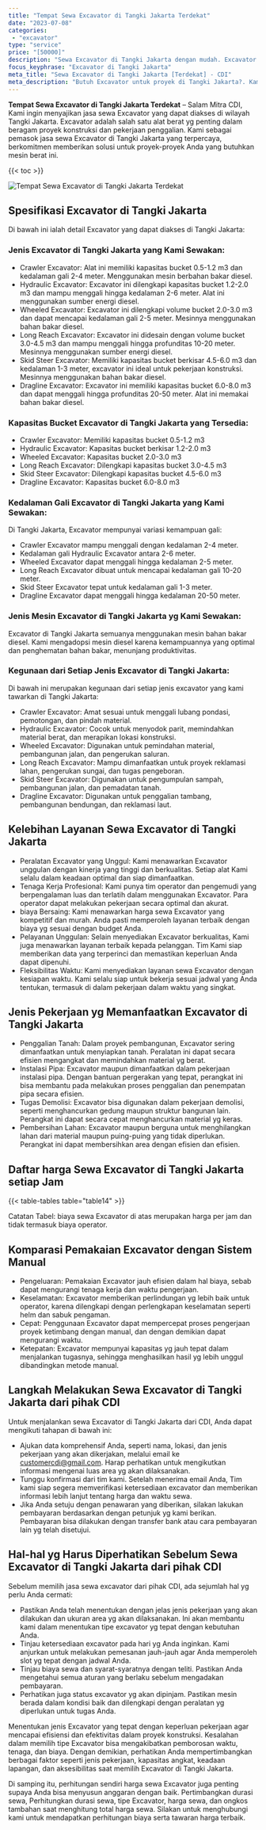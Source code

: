 ```yaml
---
title: "Tempat Sewa Excavator di Tangki Jakarta Terdekat"
date: "2023-07-08"
categories:
 - "excavator"
type: "service"
price: "[50000]"
description: "Sewa Excavator di Tangki Jakarta dengan mudah. Excavator unggulan untuk proyek konstruksi yang membutuhkan peralatan profesional dengan performa optimal. Hubungi kami segera."
focus_keyphrase: "Excavator di Tangki Jakarta"
meta_title: "Sewa Excavator di Tangki Jakarta [Terdekat] - CDI"
meta_description: "Butuh Excavator untuk proyek di Tangki Jakarta?. Kami hadirkan Excavator berkualitas untuk mendukung produktivitas. Penawaran spesial minggu ini tersedia."
---
```


**Tempat Sewa Excavator di Tangki Jakarta Terdekat** – Salam Mitra CDI, Kami ingin menyajikan jasa sewa Excavator yang dapat diakses di wilayah Tangki Jakarta. Excavator adalah salah satu alat berat yg penting dalam beragam proyek konstruksi dan pekerjaan penggalian. Kami sebagai pemasok jasa sewa Excavator di Tangki Jakarta yang terpercaya, berkomitmen memberikan solusi untuk proyek-proyek Anda yang butuhkan mesin berat ini.

{{< toc >}}

![Tempat Sewa Excavator di Tangki Jakarta Terdekat](/images/excavator/excavator-01.jpg)

## Spesifikasi Excavator di Tangki Jakarta

Di bawah ini ialah detail Excavator yang dapat diakses di Tangki Jakarta:

### Jenis Excavator di Tangki Jakarta yang Kami Sewakan:

*   Crawler Excavator: Alat ini memiliki kapasitas bucket 0.5-1.2 m3 dan kedalaman gali 2-4 meter. Menggunakan mesin berbahan bakar diesel.
*   Hydraulic Excavator: Excavator ini dilengkapi kapasitas bucket 1.2-2.0 m3 dan mampu menggali hingga kedalaman 2-6 meter. Alat ini menggunakan sumber energi diesel.
*   Wheeled Excavator: Excavator ini dilengkapi volume bucket 2.0-3.0 m3 dan dapat mencapai kedalaman gali 2-5 meter. Mesinnya menggunakan bahan bakar diesel.
*   Long Reach Excavator: Excavator ini didesain dengan volume bucket 3.0-4.5 m3 dan mampu menggali hingga profunditas 10-20 meter. Mesinnya menggunakan sumber energi diesel.
*   Skid Steer Excavator: Memiliki kapasitas bucket berkisar 4.5-6.0 m3 dan kedalaman 1-3 meter, excavator ini ideal untuk pekerjaan konstruksi. Mesinnya menggunakan bahan bakar diesel.
*   Dragline Excavator: Excavator ini memiliki kapasitas bucket 6.0-8.0 m3 dan dapat menggali hingga profunditas 20-50 meter. Alat ini memakai bahan bakar diesel.

### Kapasitas Bucket Excavator di Tangki Jakarta yang Tersedia:

*   Crawler Excavator: Memiliki kapasitas bucket 0.5-1.2 m3
*   Hydraulic Excavator: Kapasitas bucket berkisar 1.2-2.0 m3
*   Wheeled Excavator: Kapasitas bucket 2.0-3.0 m3
*   Long Reach Excavator: Dilengkapi kapasitas bucket 3.0-4.5 m3
*   Skid Steer Excavator: Dilengkapi kapasitas bucket 4.5-6.0 m3
*   Dragline Excavator: Kapasitas bucket 6.0-8.0 m3

### Kedalaman Gali Excavator di Tangki Jakarta yang Kami Sewakan:

Di Tangki Jakarta, Excavator mempunyai variasi kemampuan gali:

*   Crawler Excavator mampu menggali dengan kedalaman 2-4 meter.
*   Kedalaman gali Hydraulic Excavator antara 2-6 meter.
*   Wheeled Excavator dapat menggali hingga kedalaman 2-5 meter.
*   Long Reach Excavator dibuat untuk mencapai kedalaman gali 10-20 meter.
*   Skid Steer Excavator tepat untuk kedalaman gali 1-3 meter.
*   Dragline Excavator dapat menggali hingga kedalaman 20-50 meter.

### Jenis Mesin Excavator di Tangki Jakarta yg Kami Sewakan:

Excavator di Tangki Jakarta semuanya menggunakan mesin bahan bakar diesel. Kami mengadopsi mesin diesel karena kemampuannya yang optimal dan penghematan bahan bakar, menunjang produktivitas.

### Kegunaan dari Setiap Jenis Excavator di Tangki Jakarta:

Di bawah ini merupakan kegunaan dari setiap jenis excavator yang kami tawarkan di Tangki Jakarta:

*   Crawler Excavator: Amat sesuai untuk menggali lubang pondasi, pemotongan, dan pindah material.
*   Hydraulic Excavator: Cocok untuk menyodok parit, memindahkan material berat, dan merapikan lokasi konstruksi.
*   Wheeled Excavator: Digunakan untuk pemindahan material, pembangunan jalan, dan pengerukan saluran.
*   Long Reach Excavator: Mampu dimanfaatkan untuk proyek reklamasi lahan, pengerukan sungai, dan tugas pengeboran.
*   Skid Steer Excavator: Digunakan untuk pengumpulan sampah, pembangunan jalan, dan pemadatan tanah.
*   Dragline Excavator: Digunakan untuk penggalian tambang, pembangunan bendungan, dan reklamasi laut.

## Kelebihan Layanan Sewa Excavator di Tangki Jakarta

*   Peralatan Excavator yang Unggul: Kami menawarkan Excavator unggulan dengan kinerja yang tinggi dan berkualitas. Setiap alat Kami selalu dalam keadaan optimal dan siap dimanfaatkan.
*   Tenaga Kerja Profesional: Kami punya tim operator dan pengemudi yang berpengalaman luas dan terlatih dalam menggunakan Excavator. Para operator dapat melakukan pekerjaan secara optimal dan akurat.
*   biaya Bersaing: Kami menawarkan harga sewa Excavator yang kompetitif dan murah. Anda pasti memperoleh layanan terbaik dengan biaya yg sesuai dengan budget Anda.
*   Pelayanan Unggulan: Selain menyediakan Excavator berkualitas, Kami juga menawarkan layanan terbaik kepada pelanggan. Tim Kami siap memberikan data yang terperinci dan memastikan keperluan Anda dapat dipenuhi.
*   Fleksibilitas Waktu: Kami menyediakan layanan sewa Excavator dengan kesiapan waktu. Kami selalu siap untuk bekerja sesuai jadwal yang Anda tentukan, termasuk di dalam pekerjaan dalam waktu yang singkat.

## Jenis Pekerjaan yg Memanfaatkan Excavator di Tangki Jakarta

*   Penggalian Tanah: Dalam proyek pembangunan, Excavator sering dimanfaatkan untuk menyiapkan tanah. Peralatan ini dapat secara efisien mengangkat dan memindahkan material yg berat.
*   Instalasi Pipa: Excavator maupun dimanfaatkan dalam pekerjaan instalasi pipa. Dengan bantuan pergerakan yang tepat, perangkat ini bisa membantu pada melakukan proses penggalian dan penempatan pipa secara efisien.
*   Tugas Demolisi: Excavator bisa digunakan dalam pekerjaan demolisi, seperti menghancurkan gedung maupun struktur bangunan lain. Perangkat ini dapat secara cepat menghancurkan material yg keras.
*   Pembersihan Lahan: Excavator maupun berguna untuk menghilangkan lahan dari material maupun puing-puing yang tidak diperlukan. Perangkat ini dapat membersihkan area dengan efisien dan efisien.

## Daftar harga Sewa Excavator di Tangki Jakarta setiap Jam

{{< table-tables table="table14" >}}

Catatan Tabel: biaya sewa Excavator di atas merupakan harga per jam dan tidak termasuk biaya operator.

## Komparasi Pemakaian Excavator dengan Sistem Manual

*   Pengeluaran: Pemakaian Excavator jauh efisien dalam hal biaya, sebab dapat mengurangi tenaga kerja dan waktu pengerjaan.
*   Keselamatan: Excavator memberikan perlindungan yg lebih baik untuk operator, karena dilengkapi dengan perlengkapan keselamatan seperti helm dan sabuk pengaman.
*   Cepat: Penggunaan Excavator dapat mempercepat proses pengerjaan proyek ketimbang dengan manual, dan dengan demikian dapat mengurangi waktu.
*   Ketepatan: Excavator mempunyai kapasitas yg jauh tepat dalam menjalankan tugasnya, sehingga menghasilkan hasil yg lebih unggul dibandingkan metode manual.

## Langkah Melakukan Sewa Excavator di Tangki Jakarta dari pihak CDI

Untuk menjalankan sewa Excavator di Tangki Jakarta dari CDI, Anda dapat mengikuti tahapan di bawah ini:

*   Ajukan data komprehensif Anda, seperti nama, lokasi, dan jenis pekerjaan yang akan dikerjakan, melalui email ke customercdi@gmail.com. Harap perhatikan untuk mengikutkan informasi mengenai luas area yg akan dilaksanakan.
*   Tunggu konfirmasi dari tim kami. Setelah menerima email Anda, Tim kami siap segera memverifikasi ketersediaan excavator dan memberikan informasi lebih lanjut tentang harga dan waktu sewa.
*   Jika Anda setuju dengan penawaran yang diberikan, silakan lakukan pembayaran berdasarkan dengan petunjuk yg kami berikan. Pembayaran bisa dilakukan dengan transfer bank atau cara pembayaran lain yg telah disetujui.

## Hal-hal yg Harus Diperhatikan Sebelum Sewa Excavator di Tangki Jakarta dari pihak CDI

Sebelum memilih jasa sewa excavator dari pihak CDI, ada sejumlah hal yg perlu Anda cermati:

*   Pastikan Anda telah menentukan dengan jelas jenis pekerjaan yang akan dilakukan dan ukuran area yg akan dilaksanakan. Ini akan membantu kami dalam menentukan tipe excavator yg tepat dengan kebutuhan Anda.
*   Tinjau ketersediaan excavator pada hari yg Anda inginkan. Kami anjurkan untuk melakukan pemesanan jauh-jauh agar Anda memperoleh slot yg tepat dengan jadwal Anda.
*   Tinjau biaya sewa dan syarat-syaratnya dengan teliti. Pastikan Anda mengetahui semua aturan yang berlaku sebelum mengadakan pembayaran.
*   Perhatikan juga status excavator yg akan dipinjam. Pastikan mesin berada dalam kondisi baik dan dilengkapi dengan peralatan yg diperlukan untuk tugas Anda.

Menentukan jenis Excavator yang tepat dengan keperluan pekerjaan agar mencapai efisiensi dan efektivitas dalam proyek konstruksi. Kesalahan dalam memilih tipe Excavator bisa mengakibatkan pemborosan waktu, tenaga, dan biaya. Dengan demikian, perhatikan Anda mempertimbangkan berbagai faktor seperti jenis pekerjaan, kapasitas angkat, keadaan lapangan, dan aksesibilitas saat memilih Excavator di Tangki Jakarta.

Di samping itu, perhitungan sendiri harga sewa Excavator juga penting supaya Anda bisa menyusun anggaran dengan baik. Pertimbangkan durasi sewa, Perhitungkan durasi sewa, tipe Excavator, harga sewa, dan ongkos tambahan saat menghitung total harga sewa. Silakan untuk menghubungi kami untuk mendapatkan perhitungan biaya serta tawaran harga terbaik.